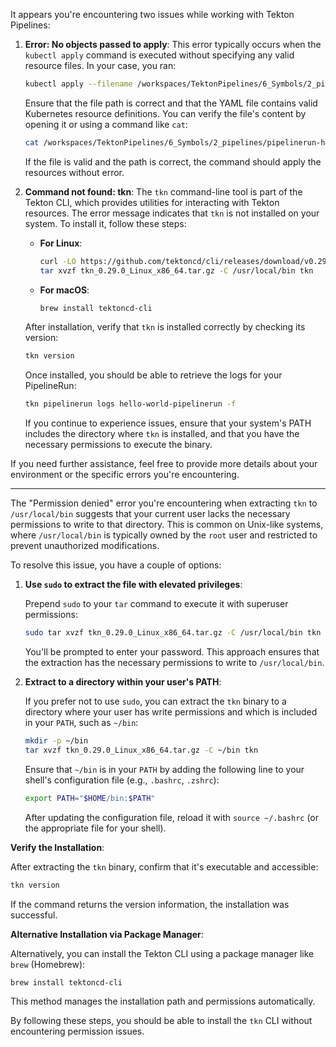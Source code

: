 It appears you're encountering two issues while working with Tekton Pipelines:

1. **Error: No objects passed to apply**: This error typically occurs when the `kubectl apply` command is executed without specifying any valid resource files. In your case, you ran:

   ```bash
   kubectl apply --filename /workspaces/TektonPipelines/6_Symbols/2_pipelines/pipelinerun-hello-world.yaml
   ```

   Ensure that the file path is correct and that the YAML file contains valid Kubernetes resource definitions. You can verify the file's content by opening it or using a command like `cat`:

   ```bash
   cat /workspaces/TektonPipelines/6_Symbols/2_pipelines/pipelinerun-hello-world.yaml
   ```

   If the file is valid and the path is correct, the command should apply the resources without error.

2. **Command not found: tkn**: The `tkn` command-line tool is part of the Tekton CLI, which provides utilities for interacting with Tekton resources. The error message indicates that `tkn` is not installed on your system. To install it, follow these steps:

   - **For Linux**:

     ```bash
     curl -LO https://github.com/tektoncd/cli/releases/download/v0.29.0/tkn_0.29.0_Linux_x86_64.tar.gz
     tar xvzf tkn_0.29.0_Linux_x86_64.tar.gz -C /usr/local/bin tkn
     ```

   - **For macOS**:

     ```bash
     brew install tektoncd-cli
     ```

   After installation, verify that `tkn` is installed correctly by checking its version:

   ```bash
   tkn version
   ```

   Once installed, you should be able to retrieve the logs for your PipelineRun:

   ```bash
   tkn pipelinerun logs hello-world-pipelinerun -f
   ```

   If you continue to experience issues, ensure that your system's PATH includes the directory where `tkn` is installed, and that you have the necessary permissions to execute the binary.

If you need further assistance, feel free to provide more details about your environment or the specific errors you're encountering. 


---

The "Permission denied" error you're encountering when extracting `tkn` to `/usr/local/bin` suggests that your current user lacks the necessary permissions to write to that directory. This is common on Unix-like systems, where `/usr/local/bin` is typically owned by the `root` user and restricted to prevent unauthorized modifications.

To resolve this issue, you have a couple of options:

1. **Use `sudo` to extract the file with elevated privileges**:

   Prepend `sudo` to your `tar` command to execute it with superuser permissions:

   ```bash
   sudo tar xvzf tkn_0.29.0_Linux_x86_64.tar.gz -C /usr/local/bin tkn
   ```

   You'll be prompted to enter your password. This approach ensures that the extraction has the necessary permissions to write to `/usr/local/bin`.

2. **Extract to a directory within your user's PATH**:

   If you prefer not to use `sudo`, you can extract the `tkn` binary to a directory where your user has write permissions and which is included in your `PATH`, such as `~/bin`:

   ```bash
   mkdir -p ~/bin
   tar xvzf tkn_0.29.0_Linux_x86_64.tar.gz -C ~/bin tkn
   ```

   Ensure that `~/bin` is in your `PATH` by adding the following line to your shell's configuration file (e.g., `.bashrc`, `.zshrc`):

   ```bash
   export PATH="$HOME/bin:$PATH"
   ```

   After updating the configuration file, reload it with `source ~/.bashrc` (or the appropriate file for your shell).

**Verify the Installation**:

After extracting the `tkn` binary, confirm that it's executable and accessible:

```bash
tkn version
```


If the command returns the version information, the installation was successful.

**Alternative Installation via Package Manager**:

Alternatively, you can install the Tekton CLI using a package manager like `brew` (Homebrew):

```bash
brew install tektoncd-cli
```


This method manages the installation path and permissions automatically.

By following these steps, you should be able to install the `tkn` CLI without encountering permission issues. 
